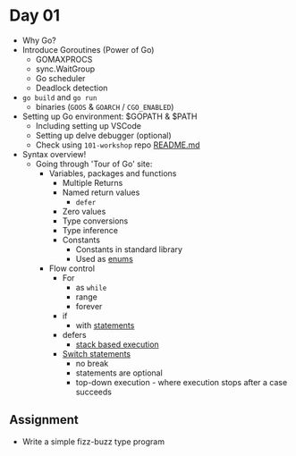 # Day 01

- Why Go?
- Introduce Goroutines (Power of Go)
  - GOMAXPROCS
  - sync.WaitGroup
  - Go scheduler
  - Deadlock detection
- `go build` and `go run`
  - binaries (`GOOS` & `GOARCH` / `CGO_ENABLED`)
- Setting up Go environment: $GOPATH & $PATH
  - Including setting up VSCode
  - Setting up delve debugger (optional)
  - Check using `101-workshop` repo [README.md](https://github.com/Chennai-Golang/101-workshop)
- Syntax overview!
  - Going through 'Tour of Go' site:
    - Variables, packages and functions
      - Multiple Returns
      - Named return values
        - `defer`
      - Zero values
      - Type conversions
      - Type inference
      - Constants
        - Constants in standard library
        - Used as [enums](https://golang.org/pkg/time/#pkg-constants)
    - Flow control
      - For
        - as `while`
        - range
        - forever
      - if
        - with [statements](https://tour.golang.org/flowcontrol/6)
      - defers
        - [stack based execution](https://tour.golang.org/flowcontrol/13)
      - [Switch statements](https://gobyexample.com/switch)
        - no break
        - statements are optional
        - top-down execution - where execution stops after a case succeeds

## Assignment

- Write a simple fizz-buzz type program

